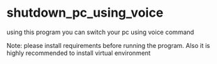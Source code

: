 # shutdown_pc_using_voice

using this program you can switch your pc using voice command

Note: please install requirements before running the program. Also it is highly recommended to install virtual environment


